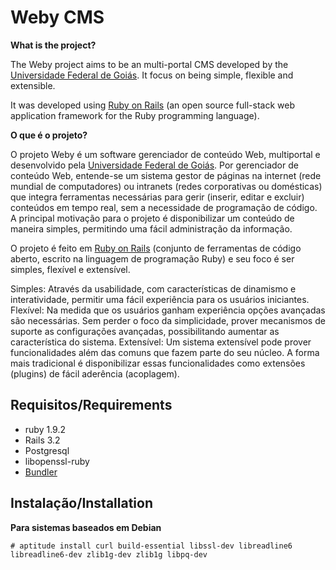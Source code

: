 # Weby CMS

__What is the project?__

The Weby project aims to be an multi-portal CMS developed by the [Universidade Federal de Goiás](http://www.ufg.br/). It focus on being simple, flexible and extensible.

It was developed using [Ruby on Rails](http://rubyonrails.org/) (an open source full-stack web application framework for the Ruby programming language).


__O que é o projeto?__

O projeto Weby é um software gerenciador de conteúdo Web, multiportal e desenvolvido pela [Universidade Federal de Goiás](http://www.ufg.br/). 
Por gerenciador de conteúdo Web, entende-se um sistema gestor de páginas na internet (rede mundial de computadores) ou intranets (redes corporativas ou domésticas) que integra ferramentas necessárias para gerir (inserir, editar e excluir) conteúdos em tempo real, sem a necessidade de programação de código.
A principal motivação para o projeto é disponibilizar um conteúdo de maneira simples, permitindo uma fácil administração da informação.

O projeto é feito em [Ruby on Rails](http://rubyonrails.org/) (conjunto de ferramentas de código aberto, escrito na linguagem de programação Ruby) e seu foco é ser simples, flexível e extensível.

Simples: Através da usabilidade, com características de dinamismo e interatividade, permitir uma fácil experiência para os usuários iniciantes.
Flexível: Na medida que os usuários ganham experiência opções avançadas são necessárias. Sem perder o foco da simplicidade, prover mecanismos de suporte as configurações avançadas, possibilitando aumentar as característica do sistema.
Extensível: Um sistema extensível pode prover funcionalidades além das comuns que fazem parte do seu núcleo. A forma mais tradicional é disponibilizar essas funcionalidades como extensões (plugins) de fácil aderência (acoplagem).


## Requisitos/Requirements

* ruby 1.9.2
* Rails 3.2
* Postgresql
* libopenssl-ruby
* [Bundler](http://gembundler.com/)


## Instalação/Installation

__Para sistemas baseados em Debian__

    # aptitude install curl build-essential libssl-dev libreadline6 libreadline6-dev zlib1g-dev zlib1g libpq-dev











